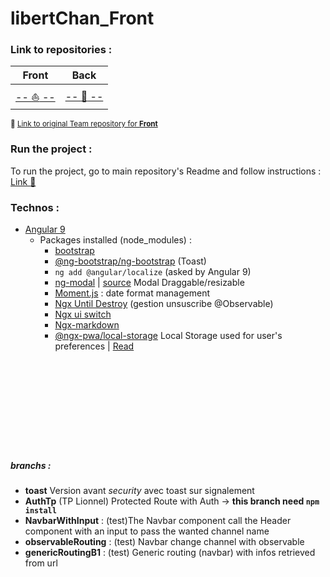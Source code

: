 # libertChan_Front


### Link to repositories :

Front | Back
:--: | :--:
[-- :boat: --](https://github.com/borisBelloc/libertChan_Front) | [-- :see_no_evil: --](https://github.com/borisBelloc/libertChan_back)
<sub>👥 [Link to original Team repository for **Front**](https://github.com/kim7834/libertChan_Front)</sub>

### Run the project :

To run the project, go to main repository's Readme and follow instructions : [Link :floppy_disk: ](https://github.com/borisBelloc/LibertChan)

### Technos :
- [Angular 9](https://www.npmjs.com/package/@angular/cli)
    - Packages installed (node_modules) : 
        - [bootstrap](https://www.npmjs.com/package/bootstrap)
        - [@ng-bootstrap/ng-bootstrap](https://www.npmjs.com/package/@ng-bootstrap/ng-bootstrap) (Toast)
        - `ng add @angular/localize` (asked by Angular 9)
        - [ng-modal](https://www.npmjs.com/package/ng-modal) | [source](https://github.com/mazdik/ng-modal) Modal Draggable/resizable
        - [Moment.js](https://momentjs.com/) : date format management
        - [Ngx Until Destroy](https://www.npmjs.com/package/ngx-take-until-destroy) (gestion unsuscribe @Observable)
        - [Ngx ui switch](https://www.npmjs.com/package/ngx-ui-switch)
        - [Ngx-markdown](https://www.npmjs.com/package/ngx-markdown)
        - [@ngx-pwa/local-storage](https://www.npmjs.com/package/@ngx-pwa/local-storage) Local Storage used for user's preferences | [Read](https://github.com/cyrilletuzi/angular-async-local-storage)
        


<br><br><br><br><br>
-----


##### branchs :
- **toast** Version avant _security_ avec toast sur signalement
- **AuthTp** (TP Lionnel) Protected Route with Auth -> **this branch need `npm install`**
- **NavbarWithInput** : (test)The Navbar component call the Header component with an input to pass the wanted channel name
- **observableRouting** : (test) Navbar change channel with observable
- **genericRoutingB1** : (test) Generic routing (navbar) with infos retrieved from url
